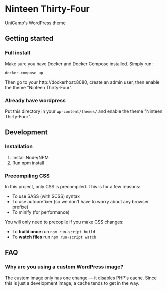 # Ninteen Thirty-Four

UniCamp's WordPress theme

## Getting started

### Full install

Make sure you have Docker and Docker Compose installed. Simply run:

    docker-compose up

Then go to your http://dockerhost:8080, create an admin user, then enable the theme "Ninteen Thirty-Four".

### Already have wordpress

Put this directory in your `wp-content/themes/` and enable the theme "Ninteen Thirty-Four".

## Development
### Installation

1. Install Node/NPM
1. Run npm install

### Precompiling CSS
In this project, only CSS is precompiled. This is for a few reasons:

* To use SASS (with SCSS) syntax
* To use autoprefixer (so we don't have to worry about any browser prefixe)
* To minify (for performance)

You will only need to precopile if you make CSS changes:

* To **build once** run `npm run-script build`
* To **watch files** run `npm run-script watch`

## FAQ
### Why are you using a custom WordPress image?
The custom image only has one change — it disables PHP's cache. Since this is
just a development image, a cache tends to get in the way.
